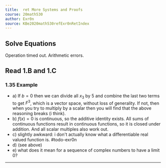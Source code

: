 ```yaml
---
title:  ret More Systems and Proofs
course: 20math530
author: Exr0n
source: KBe2020math530refExr0nRetIndex
---
```


## Solve Equations

Operation timed out. Arithmetic errors.

## Read 1.B and 1.C
### 1.35 Example
- a) If $b = 0$ then we can divide all $x_3$ by $5$ and combine the last two terms to get $F^3$, which is a vector space, without loss of generality. If not, then when you try to multiply by a scalar then you will find that the above reasoning breaks (i think).
- b) $f(x) = 0$ is continuous, so the additive identity exists. All sums of continuous functions result in continuous functions, so it is closed under addition. And all scalar multiples also work out.
- c) slightly awkward: i don't actually know what a differentiable real valued function is. #todo-exr0n
- d) (see above)
- e) what does it mean for a sequence of complex numbers to have a limit $0$?

---
